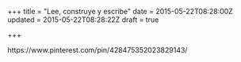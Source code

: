 +++
title = "Lee, construye y escribe"
date = 2015-05-22T08:28:00Z
updated = 2015-05-22T08:28:22Z
draft = true

+++

<div dir="ltr" style="text-align: left;" trbidi="on">https://www.pinterest.com/pin/428475352023829143/</div>
